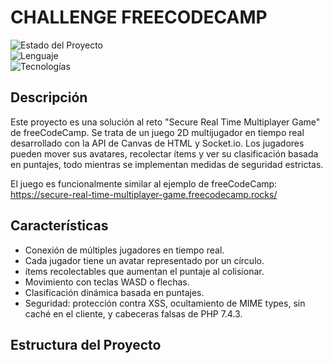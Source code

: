 # CHALLENGE FREECODECAMP

![Estado del Proyecto](https://img.shields.io/badge/Estado-Completado-green.svg)  
![Lenguaje](https://img.shields.io/badge/Lenguaje-JavaScript-yellow.svg)  
![Tecnologías](https://img.shields.io/badge/Tecnologías-Node.js%20|%20Socket.io-blue.svg)

## Descripción

Este proyecto es una solución al reto "Secure Real Time Multiplayer Game" de freeCodeCamp. Se trata de un juego 2D multijugador en tiempo real desarrollado con la API de Canvas de HTML y Socket.io. Los jugadores pueden mover sus avatares, recolectar ítems y ver su clasificación basada en puntajes, todo mientras se implementan medidas de seguridad estrictas.

El juego es funcionalmente similar al ejemplo de freeCodeCamp: https://secure-real-time-multiplayer-game.freecodecamp.rocks/

## Características

- Conexión de múltiples jugadores en tiempo real.
- Cada jugador tiene un avatar representado por un círculo.
- ítems recolectables que aumentan el puntaje al colisionar.
- Movimiento con teclas WASD o flechas.
- Clasificación dinámica basada en puntajes.
- Seguridad: protección contra XSS, ocultamiento de MIME types, sin caché en el cliente, y cabeceras falsas de PHP 7.4.3.

## Estructura del Proyecto
